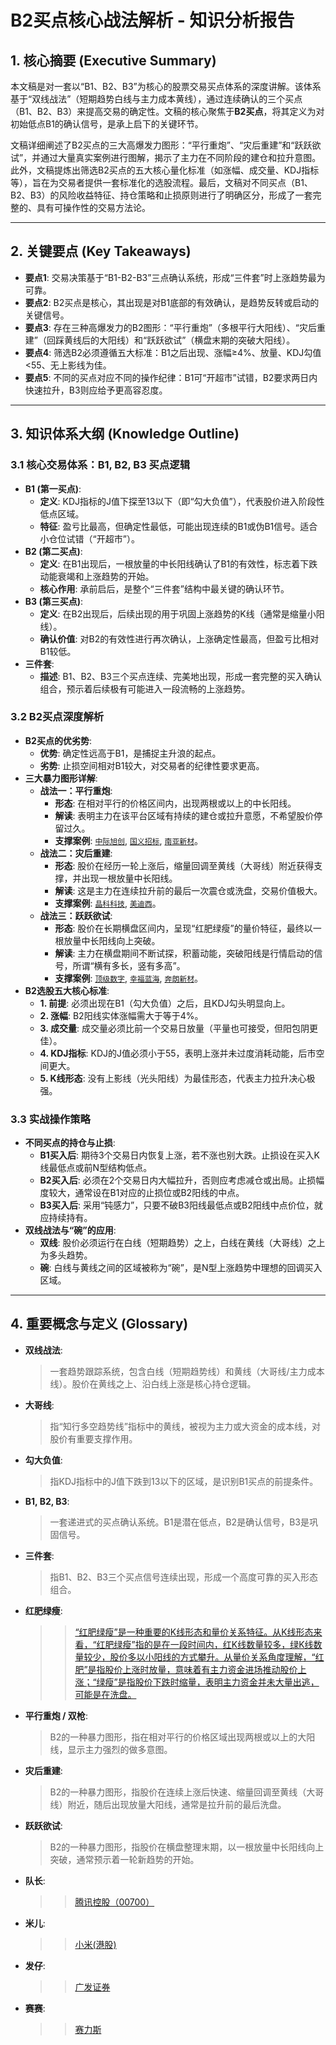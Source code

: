 # B2买点核心战法解析 - 知识分析报告

## 1. 核心摘要 (Executive Summary)
本文稿是对一套以“B1、B2、B3”为核心的股票交易买点体系的深度讲解。该体系基于“双线战法”（短期趋势白线与主力成本黄线），通过连续确认的三个买点（B1、B2、B3）来提高交易的确定性。文稿的核心聚焦于**B2买点**，将其定义为对初始低点B1的确认信号，是承上启下的关键环节。

文稿详细阐述了B2买点的三大高爆发力图形：“平行重炮”、“灾后重建”和“跃跃欲试”，并通过大量真实案例进行图解，揭示了主力在不同阶段的建仓和拉升意图。此外，文稿提炼出筛选B2买点的五大核心量化标准（如涨幅、成交量、KDJ指标等），旨在为交易者提供一套标准化的选股流程。最后，文稿对不同买点（B1、B2、B3）的风险收益特征、持仓策略和止损原则进行了明确区分，形成了一套完整的、具有可操作性的交易方法论。

---

## 2. 关键要点 (Key Takeaways)
- **要点1**: 交易决策基于“B1-B2-B3”三点确认系统，形成“三件套”时上涨趋势最为可靠。
- **要点2**: B2买点是核心，其出现是对B1底部的有效确认，是趋势反转或启动的关键信号。
- **要点3**: 存在三种高爆发力的B2图形：“平行重炮”（多根平行大阳线）、“灾后重建”（回踩黄线后的大阳线）和“跃跃欲试”（横盘末期的突破大阳线）。
- **要点4**: 筛选B2必须遵循五大标准：B1之后出现、涨幅≥4%、放量、KDJ勾值<55、无上影线为佳。
- **要点5**: 不同的买点对应不同的操作纪律：B1可“开超市”试错，B2要求两日内快速拉升，B3则应给予更高容忍度。

---

## 3. 知识体系大纲 (Knowledge Outline)

### 3.1 核心交易体系：B1, B2, B3 买点逻辑
   - **B1 (第一买点)**:
     - **定义**: KDJ指标的J值下探至13以下（即“勾大负值”），代表股价进入阶段性低点区域。
     - **特征**: 盈亏比最高，但确定性最低，可能出现连续的B1或伪B1信号。适合小仓位试错（“开超市”）。
   - **B2 (第二买点)**:
     - **定义**: 在B1出现后，一根放量的中长阳线确认了B1的有效性，标志着下跌动能衰竭和上涨趋势的开始。
     - **核心作用**: 承前启后，是整个“三件套”结构中最关键的确认环节。
   - **B3 (第三买点)**:
     - **定义**: 在B2出现后，后续出现的用于巩固上涨趋势的K线（通常是缩量小阳线）。
     - **确认价值**: 对B2的有效性进行再次确认，上涨确定性最高，但盈亏比相对B1较低。
   - **三件套**:
     - **描述**: B1、B2、B3三个买点连续、完美地出现，形成一套完整的买入确认组合，预示着后续极有可能进入一段流畅的上涨趋势。

### 3.2 B2买点深度解析
   - **B2买点的优劣势**:
      - **优势**: 确定性远高于B1，是捕捉主升浪的起点。
      - **劣势**: 止损空间相对B1较大，对交易者的纪律性要求更高。
   - **三大暴力图形详解**:
      - **战法一：平行重炮**:
         - **形态**: 在相对平行的价格区间内，出现两根或以上的中长阳线。
         - **解读**: 表明主力在该平台区域有持续的建仓或拉升意愿，不希望股价停留过久。
         - **支撑案例**: [`中际旭创`](raw/1007/03.md:1), [`国义招标`](raw/1007/03.md:1), [`南亚新材`](raw/1007/03.md:1)。
      - **战法二：灾后重建**:
         - **形态**: 股价在经历一轮上涨后，缩量回调至黄线（大哥线）附近获得支撑，并出现一根放量中长阳线。
         - **解读**: 这是主力在连续拉升前的最后一次震仓或洗盘，交易价值极大。
         - **支撑案例**: [`晶科科技`](raw/1007/04.md:1), [`美迪西`](raw/1007/04.md:1)。
      - **战法三：跃跃欲试**:
         - **形态**: 股价在长期横盘区间内，呈现“红肥绿瘦”的量价特征，最终以一根放量中长阳线向上突破。
         - **解读**: 主力在横盘期间不断试探，积蓄动能，突破阳线是行情启动的信号，所谓“横有多长，竖有多高”。
         - **支撑案例**: [`顶级数字`](raw/1007/04.md:1), [`幸福蓝海`](raw/1007/04.md:1), [`奔朗新材`](raw/1007/05.md:1)。
   - **B2选股五大核心标准**:
      - **1. 前提**: 必须出现在B1（勾大负值）之后，且KDJ勾头明显向上。
      - **2. 涨幅**: B2阳线实体涨幅需大于等于4%。
      - **3. 成交量**: 成交量必须比前一个交易日放量（平量也可接受，但阳包阴更佳）。
      - **4. KDJ指标**: KDJ的J值必须小于55，表明上涨并未过度消耗动能，后市空间更大。
      - **5. K线形态**: 没有上影线（光头阳线）为最佳形态，代表主力拉升决心极强。

### 3.3 实战操作策略
   - **不同买点的持仓与止损**:
      - **B1买入后**: 期待3个交易日内恢复上涨，若不涨也别大跌。止损设在买入K线最低点或前N型结构低点。
      - **B2买入后**: 必须在2个交易日内大幅拉升，否则应考虑减仓或出局。止损幅度较大，通常设在B1对应的止损位或B2阳线的中点。
      - **B3买入后**: 采用“钝感力”，只要不破B3阳线最低点或B2阳线中点价位，就应持续持有。
   - **双线战法与“碗”的应用**:
      - **双线**: 股价必须运行在白线（短期趋势）之上，白线在黄线（大哥线）之上为多头趋势。
      - **碗**: 白线与黄线之间的区域被称为“碗”，是N型上涨趋势中理想的回调买入区域。

---

## 4. 重要概念与定义 (Glossary)
- **双线战法**:
  > 一套趋势跟踪系统，包含白线（短期趋势线）和黄线（大哥线/主力成本线）。股价在黄线之上、沿白线上涨是核心持仓逻辑。

- **大哥线**:
  > 指“知行多空趋势线”指标中的黄线，被视为主力或大资金的成本线，对股价有重要支撑作用。

- **勾大负值**:
  > 指KDJ指标中的J值下跌到13以下的区域，是识别B1买点的前提条件。

- **B1, B2, B3**:
  > 一套递进式的买点确认系统。B1是潜在低点，B2是确认信号，B3是巩固信号。

- **三件套**:
  > 指B1、B2、B3三个买点信号连续出现，形成一个高度可靠的买入形态组合。

- **红肥绿瘦**:
  > > [“红肥绿瘦”是一种重要的K线形态和量价关系特征。从K线形态来看，“红肥绿瘦”指的是在一段时间内，红K线数量较多，绿K线数量较少，股价多以小阳线的方式攀升。从量价关系角度理解，“红肥”是指股价上涨时放量，意味着有主力资金进场推动股价上涨；“绿瘦”是指股价下跌时缩量，表明主力资金并未大量出逃，可能是在洗盘。](dict.md:9)

- **平行重炮 / 双枪**:
  > B2的一种暴力图形，指在相对平行的价格区域出现两根或以上的大阳线，显示主力强烈的做多意图。

- **灾后重建**:
  > B2的一种暴力图形，指股价在连续上涨后快速、缩量回调至黄线（大哥线）附近，随后出现放量大阳线，通常是拉升前的最后洗盘。

- **跃跃欲试**:
  > B2的一种暴力图形，指股价在横盘整理末期，以一根放量中长阳线向上突破，通常预示着一轮新趋势的开始。

- **队长**:
  > > [腾讯控股（00700）](dict.md:43)

- **米儿**:
  > > [小米(港股)](dict.md:55)

- **发仔**:
  > > [广发证券](dict.md:37)

- **赛赛**:
  > > [赛力斯](dict.md:112)